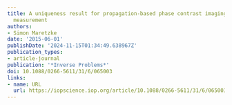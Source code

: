 ```yaml
---
title: A uniqueness result for propagation-based phase contrast imaging from a single
  measurement
authors:
- Simon Maretzke
date: '2015-06-01'
publishDate: '2024-11-15T01:34:49.638967Z'
publication_types:
- article-journal
publication: '*Inverse Problems*'
doi: 10.1088/0266-5611/31/6/065003
links:
- name: URL
  url: https://iopscience.iop.org/article/10.1088/0266-5611/31/6/065003
---
```

